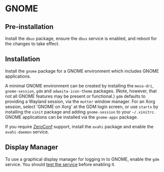 # GNOME

## Pre-installation

Install the `dbus` package, ensure the `dbus` service is enabled, and reboot for
the changes to take effect.

## Installation

Install the `gnome` package for a GNOME environment which includes GNOME
applications.

A minimal GNOME environment can be created by installing the `mesa-dri`,
`gnome-session`, `gdm` and `adwaita-icon-theme` packages. (Note, however, that
not all GNOME features may be present or functional.) `gdm` defaults to
providing a Wayland session, via the `mutter` window manager. For an Xorg
session, select 'GNOME on Xorg' at the GDM login screen, or use `startx` by
installing the `xinit` package and adding `gnome-session` to your `~/.xinitrc`.
GNOME applications can be installed via the `gnome-apps` package.

If you require [ZeroConf](http://www.zeroconf.org/) support, install the `avahi`
package and enable the `avahi-daemon` service.

## Display Manager

To use a graphical display manager for logging in to GNOME, enable the `gdm`
service. You should [test the
service](../services/managing.html#testing-services) before enabling it.
